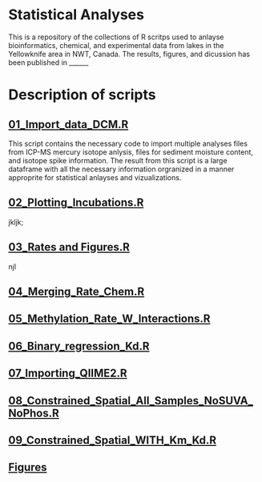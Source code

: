 # Statistical Analyses 

This is a repository of the collections of R scritps used to anlayse bioinformatics, chemical, and experimental data from lakes in the Yellowknife area in NWT, Canada.  The results, figures, and dicussion has been published in ______

# Description of scripts
## [01_Import_data_DCM.R](01_Importing_data_DCM.R)

This script contains the necessary code to import multiple analyses files from ICP-MS mercury isotope anlysis, files for sediment moisture content, and isotope spike information.  The result from this script is a large dataframe with all the necessary information orgranized in a manner approprite for statistical anlayses and vizualizations.

## [02_Plotting_Incubations.R](02_Plotting_Incubations.R)

jkljk;

## [03_Rates and Figures.R](03_Rates_and_Figures.R)


njl

## [04_Merging_Rate_Chem.R](04_Merging_Rate_Chem.R)


## [05_Methylation_Rate_W_Interactions.R](05_Methylation_Rate_W_Interactions.R)


## [06_Binary_regression_Kd.R](06_Binary_regression_Kd.R)


## [07_Importing_QIIME2.R](07_Importing_QIIME2.R)


## [08_Constrained_Spatial_All_Samples_NoSUVA_NoPhos.R](08_Constrained_Spatial_All_Samples_NoSUVA_NoPhos.R)

## [09_Constrained_Spatial_WITH_Km_Kd.R](09_Constrained_Spatial_WITH_Km_Kd.R)



## [Figures](https://github.com/mijaazdajic/ykn_R_statistical_anlayses/tree/main/figures)
